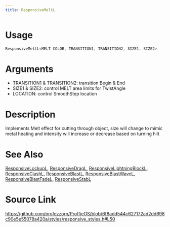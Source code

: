 ```yaml
---
title: ResponsiveMeltL
---
```


# Usage
```cpp
ResponsiveMeltL<MELT COLOR, TRANSITION1, TRANSITION2, SIZE1, SIZE2>
```

# Arguments
 * TRANSITION1 & TRANSITION2: transition Begin & End
 * SIZE1 & SIZE2: control MELT area limits for TwistAngle
 * LOCATION: control SmoothStep location

# Description
Implements Melt effect for cutting through object, size will change to mimic metal
heating and intensity will increase or decrease based on turning hilt

# See Also
[ResponsiveLockupL](/config/styles/ResponsiveLockupL.html), [ResponsiveDragL](/config/styles/ResponsiveDragL.html), [ResponsiveLightningBlockL](/config/styles/ResponsiveLightningBlockL.html), [ResponsiveClashL](/config/styles/ResponsiveClashL.html), [ResponsiveBlastL](/config/styles/ResponsiveBlastL.html), [ResponsiveBlastWaveL](/config/styles/ResponsiveBlastWaveL.html), [ResponsiveBlastFadeL](/config/styles/ResponsiveBlastFadeL.html), [ResponsiveStabL](/config/styles/ResponsiveStabL.html)

# Source Link
https://github.com/profezzorn/ProffieOS/blob/6f8add544c627172ad2dd698c90e5e55078a420a/styles/responsive_styles.h#L50
